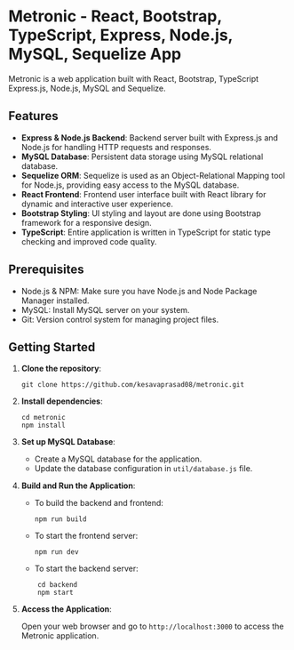 # Metronic - React, Bootstrap, TypeScript, Express, Node.js, MySQL, Sequelize App

Metronic is a web application built with React, Bootstrap, TypeScript Express.js, Node.js, MySQL and Sequelize.

## Features

- **Express & Node.js Backend**: Backend server built with Express.js and Node.js for handling HTTP requests and responses.
- **MySQL Database**: Persistent data storage using MySQL relational database.
- **Sequelize ORM**: Sequelize is used as an Object-Relational Mapping tool for Node.js, providing easy access to the MySQL database.
- **React Frontend**: Frontend user interface built with React library for dynamic and interactive user experience.
- **Bootstrap Styling**: UI styling and layout are done using Bootstrap framework for a responsive design.
- **TypeScript**: Entire application is written in TypeScript for static type checking and improved code quality.

## Prerequisites

- Node.js & NPM: Make sure you have Node.js and Node Package Manager installed.
- MySQL: Install MySQL server on your system.
- Git: Version control system for managing project files.

## Getting Started

1. **Clone the repository**:
    ```
    git clone https://github.com/kesavaprasad08/metronic.git
    ```
2. **Install dependencies**:

    ```
    cd metronic
    npm install
    ```

3. **Set up MySQL Database**:

    - Create a MySQL database for the application.
    - Update the database configuration in `util/database.js` file.

4. **Build and Run the Application**:

    - To build the backend and frontend:
        ```
        npm run build
        ```

    - To start the frontend server:
        ```
        npm run dev
        ```

    - To start the backend server:

    ```
        cd backend
        npm start
    ```

5. **Access the Application**:

    Open your web browser and go to `http://localhost:3000` to access the Metronic application.
